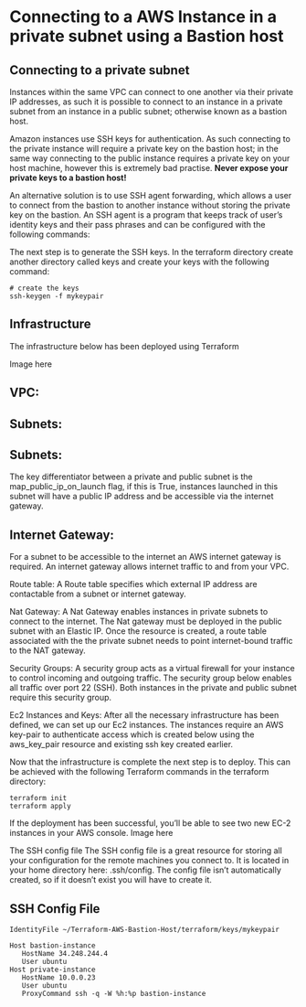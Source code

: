 
# Connecting to a AWS Instance in a private subnet using a Bastion host

## Connecting to a private subnet 
Instances within the same VPC can connect to one another via their private IP addresses, as such it is possible to connect to an instance in a private subnet from an instance in a public subnet; otherwise known as a bastion host.

Amazon instances use SSH keys for authentication. As such connecting to the private instance will require a private key on the bastion host; in the same way connecting to the public instance requires a private key on your host machine, however this is extremely bad practise. **Never expose your private keys to a bastion host!**

An alternative solution is to use SSH agent forwarding, which allows a user to connect from the bastion to another instance without storing the private key on the bastion. An SSH agent is a program that keeps track of user’s identity keys and their pass phrases and can be configured with the following commands:

The next step is to generate the SSH keys. In the terraform directory create another directory called keys and create your keys with the following command:
```
# create the keys
ssh-keygen -f mykeypair
```


## Infrastructure
The infrastructure below has been deployed using Terraform

Image here

## VPC: 

## Subnets: 
## Subnets: 

The key differentiator between a private and public subnet is the map_public_ip_on_launch flag, if this is True, instances launched in this subnet will have a public IP address and be accessible via the internet gateway.

## Internet Gateway: 

For a subnet to be accessible to the internet an AWS internet gateway is required. An internet gateway allows internet traffic to and from your VPC.

Route table: A Route table specifies which external IP address are contactable from a subnet or internet gateway.

Nat Gateway: A Nat Gateway enables instances in private subnets to connect to the internet. The Nat gateway must be deployed in the public subnet with an Elastic IP. Once the resource is created, a route table associated with the the private subnet needs to point internet-bound traffic to the NAT gateway.

Security Groups: A security group acts as a virtual firewall for your instance to control incoming and outgoing traffic. The security group below enables all traffic over port 22 (SSH). Both instances in the private and public subnet require this security group.

Ec2 Instances and Keys: After all the necessary infrastructure has been defined, we can set up our Ec2 instances. The instances require an AWS key-pair to authenticate access which is created below using the aws_key_pair resource and existing ssh key created earlier.

Now that the infrastructure is complete the next step is to deploy. This can be achieved with the following Terraform commands in the terraform directory:

````
terraform init
terraform apply
````
If the deployment has been successful, you’ll be able to see two new EC-2 instances in your AWS console.
Image here

The SSH config file
The SSH config file is a great resource for storing all your configuration for the remote machines you connect to. It is located in your home directory here: .ssh/config. The config file isn’t automatically created, so if it doesn’t exist you will have to create it.

## SSH Config File

```
IdentityFile ~/Terraform-AWS-Bastion-Host/terraform/keys/mykeypair

Host bastion-instance
   HostName 34.248.244.4
   User ubuntu
Host private-instance
   HostName 10.0.0.23
   User ubuntu
   ProxyCommand ssh -q -W %h:%p bastion-instance
```

